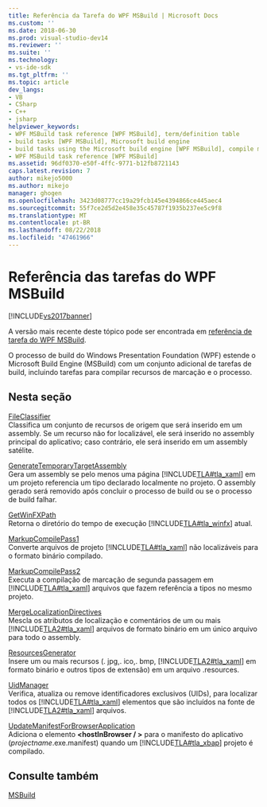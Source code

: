 ```yaml
---
title: Referência da Tarefa do WPF MSBuild | Microsoft Docs
ms.custom: ''
ms.date: 2018-06-30
ms.prod: visual-studio-dev14
ms.reviewer: ''
ms.suite: ''
ms.technology:
- vs-ide-sdk
ms.tgt_pltfrm: ''
ms.topic: article
dev_langs:
- VB
- CSharp
- C++
- jsharp
helpviewer_keywords:
- WPF MSBuild task reference [WPF MSBuild], term/definition table
- build tasks [WPF MSBuild], Microsoft build engine
- build tasks using the Microsoft build engine [WPF MSBuild], compile markup and process resources
- WPF MSBuild task reference [WPF MSBuild]
ms.assetid: 96df0370-e50f-4ffc-9771-b12fb8721143
caps.latest.revision: 7
author: mikejo5000
ms.author: mikejo
manager: ghogen
ms.openlocfilehash: 3423d08777cc19a29fcb145e4394866ce445aec4
ms.sourcegitcommit: 55f7ce2d5d2e458e35c45787f1935b237ee5c9f8
ms.translationtype: MT
ms.contentlocale: pt-BR
ms.lasthandoff: 08/22/2018
ms.locfileid: "47461966"
---
```

# <a name="wpf-msbuild-task-reference"></a>Referência das tarefas do WPF MSBuild
[!INCLUDE[vs2017banner](../includes/vs2017banner.md)]

A versão mais recente deste tópico pode ser encontrada em [referência de tarefa do WPF MSBuild](https://docs.microsoft.com/visualstudio/msbuild/wpf-msbuild-task-reference).  
  
  
O processo de build do Windows Presentation Foundation (WPF) estende o Microsoft Build Engine (MSBuild) com um conjunto adicional de tarefas de build, incluindo tarefas para compilar recursos de marcação e o processo.  
  
## <a name="in-this-section"></a>Nesta seção  
 [FileClassifier](../msbuild/fileclassifier-task.md)  
 Classifica um conjunto de recursos de origem que será inserido em um assembly. Se um recurso não for localizável, ele será inserido no assembly principal do aplicativo; caso contrário, ele será inserido em um assembly satélite.  
  
 [GenerateTemporaryTargetAssembly](../msbuild/generatetemporarytargetassembly-task.md)  
 Gera um assembly se pelo menos uma página [!INCLUDE[TLA#tla_xaml](../includes/tlasharptla-xaml-md.md)] em um projeto referencia um tipo declarado localmente no projeto. O assembly gerado será removido após concluir o processo de build ou se o processo de build falhar.  
  
 [GetWinFXPath](../msbuild/getwinfxpath-task.md)  
 Retorna o diretório do tempo de execução [!INCLUDE[TLA#tla_winfx](../includes/tlasharptla-winfx-md.md)] atual.  
  
 [MarkupCompilePass1](../msbuild/markupcompilepass1-task.md)  
 Converte arquivos de projeto [!INCLUDE[TLA#tla_xaml](../includes/tlasharptla-xaml-md.md)] não localizáveis para o formato binário compilado.  
  
 [MarkupCompilePass2](../msbuild/markupcompilepass2-task.md)  
 Executa a compilação de marcação de segunda passagem em [!INCLUDE[TLA#tla_xaml](../includes/tlasharptla-xaml-md.md)] arquivos que fazem referência a tipos no mesmo projeto.  
  
 [MergeLocalizationDirectives](../msbuild/mergelocalizationdirectives-task.md)  
 Mescla os atributos de localização e comentários de um ou mais [!INCLUDE[TLA2#tla_xaml](../includes/tla2sharptla-xaml-md.md)] arquivos de formato binário em um único arquivo para todo o assembly.  
  
 [ResourcesGenerator](../msbuild/resourcesgenerator-task.md)  
 Insere um ou mais recursos (. jpg,. ico,. bmp, [!INCLUDE[TLA2#tla_xaml](../includes/tla2sharptla-xaml-md.md)] em formato binário e outros tipos de extensão) em um arquivo .resources.  
  
 [UidManager](../msbuild/uidmanager-task.md)  
 Verifica, atualiza ou remove identificadores exclusivos (UIDs), para localizar todos os [!INCLUDE[TLA#tla_xaml](../includes/tlasharptla-xaml-md.md)] elementos que são incluídos na fonte de [!INCLUDE[TLA2#tla_xaml](../includes/tla2sharptla-xaml-md.md)] arquivos.  
  
 [UpdateManifestForBrowserApplication](../msbuild/updatemanifestforbrowserapplication-task.md)  
 Adiciona o elemento **\<hostInBrowser / >** para o manifesto do aplicativo (*projectname*.exe.manifest) quando um [!INCLUDE[TLA#tla_xbap](../includes/tlasharptla-xbap-md.md)] projeto é compilado.  
  
## <a name="see-also"></a>Consulte também  
 [MSBuild](http://msdn.microsoft.com/en-us/7c49aba1-ee6c-47d8-9de1-6f29a906e20b)



